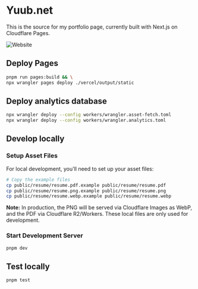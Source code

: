 # Yuub.net
This is the source for my portfolio page, currently built with Next.js on Cloudflare Pages.

![Website](https://img.shields.io/website?url=https%3A%2F%2Fyuub.net)

## Deploy Pages
```bash
pnpm run pages:build && \
npx wrangler pages deploy ./vercel/output/static
```

## Deploy analytics database
```bash
npx wrangler deploy --config workers/wrangler.asset-fetch.toml
npx wrangler deploy --config workers/wrangler.analytics.toml
```

## Develop locally

### Setup Asset Files
For local development, you'll need to set up your asset files:
```bash
# Copy the example files
cp public/resume/resume.pdf.example public/resume/resume.pdf
cp public/resume/resume.png.example public/resume/resume.png
cp public/resume/resume.webp.example public/resume/resume.webp
```

**Note:** In production, the PNG will be served via Cloudflare Images as WebP, and the PDF via Cloudflare R2/Workers. These local files are only used for development.

### Start Development Server
```bash
pnpm dev
```

## Test locally
```bash
pnpm test
```
